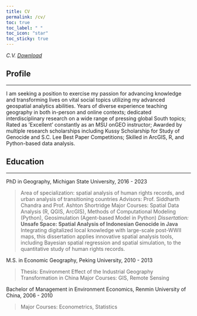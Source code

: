 ```yaml
---
title: CV
permalink: /cv/
toc: true
toc_label: " "
toc_icon: "star"
toc_sticky: true
---
```

*C.V. [Download]("/docs/Teng_CV_master_research.pdf")*
## Profile
---
I am seeking a position to exercise my passion for advancing knowledge and transforming lives on vital social topics utilizing my advanced geospatial analytics abilities.
Years of diverse experience teaching geography in both in-person and online contexts; dedicated interdisciplinary research on a wide range of pressing global South topics; Rated as ’Excellent’ constantly as an MSU onGEO instructor; Awarded by multiple research scholarships including Kussy Scholarship for Study of Genocide and S.C. Lee Best Paper Competitions; Skilled in ArcGIS, R, and Python-based data analysis.  

## Education
---
PhD in Geography, Michigan State University, 2016 - 2023
>   Area of specialization: spatial analysis of human rights records, and urban analysis of transitioning countries
>   Advisors: Prof. Siddharth Chandra and Prof. Ashton Shortridge
>   Major Courses: Spatial Data Analysis (R, QGIS, ArcGIS), Methods of Computational Modeling (Python), Geosimulation (Agent-based Model in Python)
>   *Dissertation:*
>   **Unsafe Space: Spatial Analysis of Indonesian Genocide in Java**
>   Integrating digitalized local knowledge with large-scale post-WWII maps, this dissertation applies innovative spatial analysis tools, including Bayesian spatial regression and spatial simulation, to the quantitative study of human rights records.

M.S. in Economic Geography, Peking University, 2010 - 2013
>   Thesis: Environment Effect of the Industrial Geography Transformation in China 
>   Major Courses: GIS, Remote Sensing

Bachelor of Management in Environment Economics, Renmin University of China, 2006 - 2010
>   Major Courses: Econometrics, Statistics
